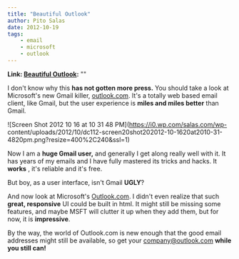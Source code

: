 ```yaml
---
title: "Beautiful Outlook"
author: Pito Salas
date: 2012-10-19
tags:
    - email
    - microsoft
    - outlook
---
```


**Link: [Beautiful Outlook](None):** ""

I don't know why this **has not gotten more press.** You should take a look at
Microsoft's new Gmail killer, [outlook.com](<http://www.outlook.com>). It's a
totally web based email client, like Gmail, but the user experience is **miles
and miles better** than Gmail.

![Screen Shot 2012 10 16 at 10 31 48 PM](https://i0.wp.com/salas.com/wp-
content/uploads/2012/10/dc112-screen20shot202012-10-1620at2010-31-4820pm.png?resize=400%2C240&ssl=1)

Now I am a **huge Gmail user,** and generally I get along really well with it.
It has years of my emails and I have fully mastered its tricks and hacks. It
**works** , it's reliable and it's free.

But boy, as a user interface, isn't Gmail **UGLY**?

And now look at Microsoft's [Outlook.com](<http://www.outlook.com>). I didn't
even realize that such **great, responsive** UI could be built in html. It
might still be missing some features, and maybe MSFT will clutter it up when
they add them, but for now, it is **impressive**.

By the way, the world of Outlook.com is new enough that the good email
addresses might still be available, so get your company@outlook.com **while
you still can!**


